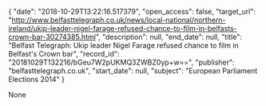 {
  "date": "2018-10-29T13:22:16.517379", 
  "open_access": false, 
  "target_url": "http://www.belfasttelegraph.co.uk/news/local-national/northern-ireland/ukip-leader-nigel-farage-refused-chance-to-film-in-belfasts-crown-bar-30274385.html", 
  "description": null, 
  "end_date": null, 
  "title": "Belfast Telegraph: Ukip leader Nigel Farage refused chance to film in Belfast's Crown bar", 
  "record_id": "20181029T132216/bGeu7W2pUKMQ3ZWBZ0yp+w==", 
  "publisher": "belfasttelegraph.co.uk", 
  "start_date": null, 
  "subject": "European Parliament Elections 2014"
}

None